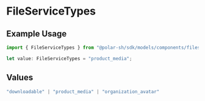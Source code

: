 # FileServiceTypes

## Example Usage

```typescript
import { FileServiceTypes } from "@polar-sh/sdk/models/components/fileservicetypes.js";

let value: FileServiceTypes = "product_media";
```

## Values

```typescript
"downloadable" | "product_media" | "organization_avatar"
```